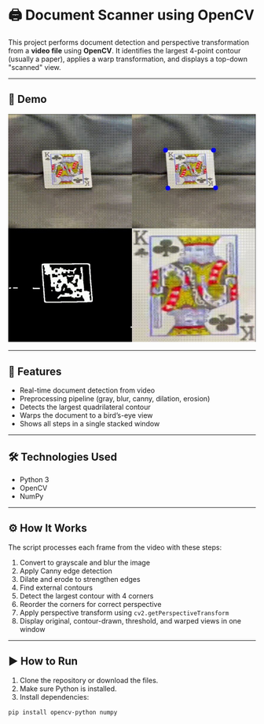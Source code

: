 # 🖨️ Document Scanner using OpenCV

This project performs document detection and perspective transformation from a **video file** using **OpenCV**. It identifies the largest 4-point contour (usually a paper), applies a warp transformation, and displays a top-down "scanned" view.

---

## 📸 Demo

![Document Scanner Demo](stacked_output.jpg)

---

## 🧠 Features

- Real-time document detection from video
- Preprocessing pipeline (gray, blur, canny, dilation, erosion)
- Detects the largest quadrilateral contour
- Warps the document to a bird’s-eye view
- Shows all steps in a single stacked window

---

## 🛠 Technologies Used

- Python 3
- OpenCV
- NumPy

---

## ⚙️ How It Works

The script processes each frame from the video with these steps:

1. Convert to grayscale and blur the image
2. Apply Canny edge detection
3. Dilate and erode to strengthen edges
4. Find external contours
5. Detect the largest contour with 4 corners
6. Reorder the corners for correct perspective
7. Apply perspective transform using `cv2.getPerspectiveTransform`
8. Display original, contour-drawn, threshold, and warped views in one window

---

## ▶️ How to Run

1. Clone the repository or download the files.
2. Make sure Python is installed.
3. Install dependencies:

```bash
pip install opencv-python numpy
